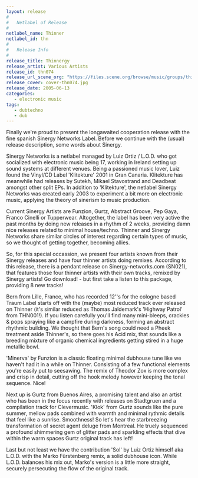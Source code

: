 ```yaml
---
layout: release
#
#   Netlabel of Release
#
netlabel_name: Thinner
netlabel_id: thn
#
#   Release Info
#
release_title: Thinnergy
release_artist: Various Artists
release_id: thn074
release_url_scene_org: "https://files.scene.org/browse/music/groups/thinner/"
release_cover: cover-thn074.jpg
release_date: 2005-06-13
categories:
   - electronic music
tags:
   - dubtechno
   - dub
---
```

Finally we're proud to present the longawaited cooperation 
release with the fine spanish Sinergy Networks Label. Before
we continue with the (usual) release description, some words 
about Sinergy. 

Sinergy Networks is a netlabel managed by Luiz Ortiz / L.O.D. 
who got socialized with electronic music being 17, working 
in Ireland setting up sound systems at different venues. Being 
a passioned music lover, Luiz found the Vinyl/CD Label 
'Klitekture' 2001 in Gran Canaria. Klitekture has meanwhile had
releases by Sutekh, Mikael Stavostrand and Deadbeat amongst 
other split EPs. In addition to 'Klitekture', the netlabel 
Sinergy Networks was created early 2003 to experiment a bit 
more on electronic music, applying the theory of sinerism to 
music production. 

Current Sinergy Artists are Funzion, Gurtz, Abstract Groove, 
Pep Gaya, Franco Cinelli or Tupperwear. Altogether, the label 
has been very active the past months by doing new releases in 
a rhythm of 2 weeks, providing damn nice releases related to 
minimal house/techno. Thinner and Sinergy Networks share 
similar circles of interest regarding certain types of music,
so we thought of getting together, becoming allies.

So, for this special occassion, we present four artists known
from their Sinergy releases and have four thinner artists 
doing remixes. According to this release, there is a pendant
release on Sinergy-networks.com (SN021), that features those 
four thinner artists with their own tracks, remixed by Sinergy 
artists! Go download! - but first take a listen to this 
package, providing 8 new tracks!

Bern from Lille, France, who has recorded 12''s for the 
cologne based Traum Label starts off with the (maybe) most
reduced track ever released on Thinner (it's similar reduced 
as Thomas Jaldemark's 'Highway Patrol' from THN001!). If you
listen carefully you'll find many mini-bleeps, crackles & pops
spraying like a campfire during darkness, forming an 
abstract rhythmic building. We thought that Bern's song could
need a Pheek treatment aside Thinner's, so there goes his 
Acid mix, that sounds like a breeding mixture of organic 
chemical ingredients getting stired in a huge metallic bowl. 

'Minerva' by Funzion is a classic floating minimal dubhouse
tune like we haven't had it in a while on Thinner. Consisting
of a few functional elements you're easily put to seesawing.
The remix of Theodor Zox is more complex and crisp in detail,
cutting off the hook melody however keeping the tonal 
sequence. Nice! 

Next up is Gurtz from Buenos Aires, a promising talent and 
also an artist who has been in the focus recently with 
releases on Stadtgruen and a compilation track for Clevermusic. 
'Klok' from Gurtz sounds like the pure summer, mellow pads 
combined with warmth and minimal rythmic details that feel 
like a sunrise. Smoothness! So let's hear the starbreezing 
transformation of secret agent deluge from Montreal. He truely
sequenced a profound shimmering gem of glitter pads and 
sparkling effects that dive within the warm spaces Gurtz
original track has left! 

Last but not least we have the contribution 'Sol' by Luiz 
Ortiz himself aka L.O.D. with the Marko Fürstenberg remix, a 
solid dubhouse icon. While L.O.D. balances his mix out, 
Marko's version is a little more straight, securely 
persecuting the flow of the original track.